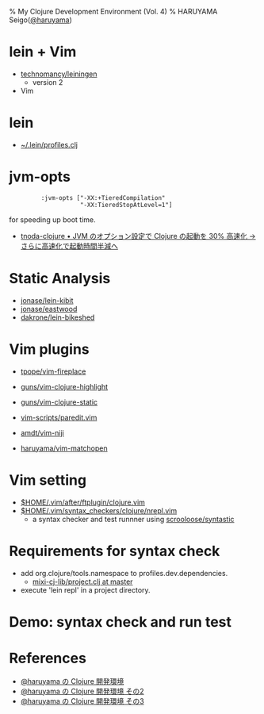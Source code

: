 % My Clojure Development Environment (Vol. 4)
% HARUYAMA Seigo([@haruyama](https://twitter.com/haruyama))

# lein + Vim

* [technomancy/leiningen](https://github.com/technomancy/leiningen)
    * version 2
* Vim

# lein

* [~/.lein/profiles.clj](https://github.com/haruyama/Settings/blob/91d9372293c491bf3a94b0997c94b171e82e1287/.lein/profiles.clj)

# jvm-opts

```
         :jvm-opts ["-XX:+TieredCompilation"
                    "-XX:TieredStopAtLevel=1"]
```

for speeding up boot time.

* [tnoda-clojure • JVM のオプション設定で Clojure の起動を 30% 高速化 → さらに高速化で起動時間半減へ](http://tnoda-clojure.tumblr.com/post/51495039433/jvm-clojure-30)

# Static Analysis

* [jonase/lein-kibit](https://github.com/jonase/lein-kibit)
* [jonase/eastwood](https://github.com/jonase/eastwood)
* [dakrone/lein-bikeshed](https://github.com/dakrone/lein-bikeshed)

# Vim plugins

* [tpope/vim-fireplace](https://github.com/tpope/vim-fireplace)
* [guns/vim-clojure-highlight](https://github.com/guns/vim-clojure-highlight)
* [guns/vim-clojure-static](https://github.com/guns/vim-clojure-static)

* [vim-scripts/paredit.vim](https://github.com/vim-scripts/paredit.vim)
* [amdt/vim-niji](https://github.com/amdt/vim-niji)

* [haruyama/vim-matchopen](https://github.com/haruyama/vim-matchopen)

# Vim setting

* [$HOME/.vim/after/ftplugin/clojure.vim](https://github.com/haruyama/Settings/blob/91d9372293c491bf3a94b0997c94b171e82e1287/.vim/after/ftplugin/clojure.vim)
* [$HOME/.vim/syntax_checkers/clojure/nrepl.vim](https://github.com/haruyama/Settings/blob/91d9372293c491bf3a94b0997c94b171e82e1287/.vim/syntax_checkers/clojure/nrepl.vim)
    * a syntax checker and test runnner using [scrooloose/syntastic](https://github.com/scrooloose/syntastic)

# Requirements for syntax check

* add org.clojure/tools.namespace to profiles.dev.dependencies.
    * [mixi-cj-lib/project.clj at master](https://github.com/haruyama/mixi-cj-lib/blob/master/project.clj)
* execute 'lein repl' in a project directory.

# Demo: syntax check and run test

# References

* [@haruyama の Clojure 開発環境](http://haruyama.github.com/Clojure20121021/haruyama.html)
* [@haruyama の Clojure 開発環境 その2](http://haruyama.github.com/Clojure20130317/haruyama2.html)
* [@haruyama の Clojure 開発環境 その3](http://haruyama.github.com/Clojure20130630/haruyama3.html)
